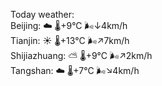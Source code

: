 Today weather:  
Beijing: ☁️ 🌡️+9°C 🌬️↓4km/h  
Tianjin: ☀️ 🌡️+13°C 🌬️↗7km/h  
Shijiazhuang: ⛅️  🌡️+9°C 🌬️↗2km/h  
Tangshan: ☁️ 🌡️+7°C 🌬️↘4km/h  
